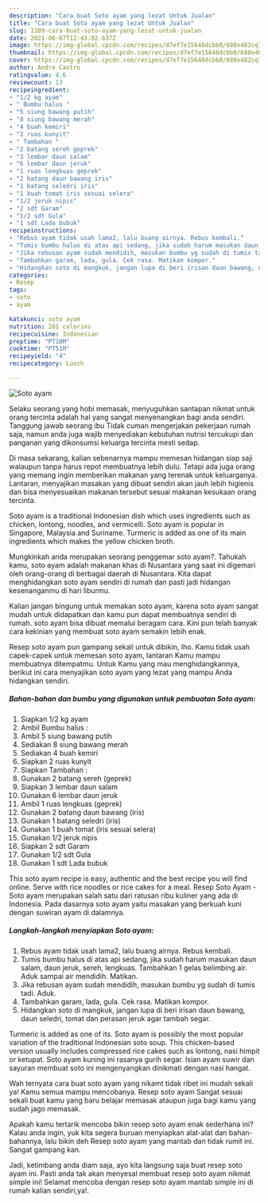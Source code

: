 ```yaml
---
description: "Cara buat Soto ayam yang lezat Untuk Jualan"
title: "Cara buat Soto ayam yang lezat Untuk Jualan"
slug: 1109-cara-buat-soto-ayam-yang-lezat-untuk-jualan
date: 2021-06-07T12:43:02.637Z
image: https://img-global.cpcdn.com/recipes/d7ef7e15648dcbb0/680x482cq70/soto-ayam-foto-resep-utama.jpg
thumbnail: https://img-global.cpcdn.com/recipes/d7ef7e15648dcbb0/680x482cq70/soto-ayam-foto-resep-utama.jpg
cover: https://img-global.cpcdn.com/recipes/d7ef7e15648dcbb0/680x482cq70/soto-ayam-foto-resep-utama.jpg
author: Andre Castro
ratingvalue: 4.6
reviewcount: 13
recipeingredient:
- "1/2 kg ayam"
- " Bumbu halus "
- "5 siung bawang putih"
- "8 siung bawang merah"
- "4 buah kemiri"
- "2 ruas kunyit"
- " Tambahan "
- "2 batang sereh geprek"
- "3 lembar daun salam"
- "6 lembar daun jeruk"
- "1 ruas lengkuas geprek"
- "2 batang daun bawang iris"
- "1 batang seledri iris"
- "1 buah tomat iris sesuai selera"
- "1/2 jeruk nipis"
- "2 sdt Garam"
- "1/2 sdt Gula"
- "1 sdt Lada bubuk"
recipeinstructions:
- "Rebus ayam tidak usah lama2, lalu buang airnya. Rebus kembali."
- "Tumis bumbu halus di atas api sedang, jika sudah harum masukan daun salam, daun jeruk, sereh, lengkuas. Tambahkan 1 gelas belimbing air. Aduk sampai air mendidih. Matikan."
- "Jika rebusan ayam sudah mendidih, masukan bumbu yg sudah di tumis tadi. Aduk."
- "Tambahkan garam, lada, gula. Cek rasa. Matikan kompor."
- "Hidangkan soto di mangkuk, jangan lupa di beri irisan daun bawang, daun seledri, tomat dan perasan jeruk agar tambah segar."
categories:
- Resep
tags:
- soto
- ayam

katakunci: soto ayam 
nutrition: 281 calories
recipecuisine: Indonesian
preptime: "PT10M"
cooktime: "PT51M"
recipeyield: "4"
recipecategory: Lunch

---
```



![Soto ayam](https://img-global.cpcdn.com/recipes/d7ef7e15648dcbb0/680x482cq70/soto-ayam-foto-resep-utama.jpg)

Selaku seorang yang hobi memasak, menyuguhkan santapan nikmat untuk orang tercinta adalah hal yang sangat menyenangkan bagi anda sendiri. Tanggung jawab seorang ibu Tidak cuman mengerjakan pekerjaan rumah saja, namun anda juga wajib menyediakan kebutuhan nutrisi tercukupi dan panganan yang dikonsumsi keluarga tercinta mesti sedap.

Di masa  sekarang, kalian sebenarnya mampu memesan hidangan siap saji walaupun tanpa harus repot membuatnya lebih dulu. Tetapi ada juga orang yang memang ingin memberikan makanan yang terenak untuk keluarganya. Lantaran, menyajikan masakan yang dibuat sendiri akan jauh lebih higienis dan bisa menyesuaikan makanan tersebut sesuai makanan kesukaan orang tercinta. 

Soto ayam is a traditional Indonesian dish which uses ingredients such as chicken, lontong, noodles, and vermicelli. Soto ayam is popular in Singapore, Malaysia and Suriname. Turmeric is added as one of its main ingredients which makes the yellow chicken broth.

Mungkinkah anda merupakan seorang penggemar soto ayam?. Tahukah kamu, soto ayam adalah makanan khas di Nusantara yang saat ini digemari oleh orang-orang di berbagai daerah di Nusantara. Kita dapat menghidangkan soto ayam sendiri di rumah dan pasti jadi hidangan kesenanganmu di hari liburmu.

Kalian jangan bingung untuk memakan soto ayam, karena soto ayam sangat mudah untuk didapatkan dan kamu pun dapat membuatnya sendiri di rumah. soto ayam bisa dibuat memalui beragam cara. Kini pun telah banyak cara kekinian yang membuat soto ayam semakin lebih enak.

Resep soto ayam pun gampang sekali untuk dibikin, lho. Kamu tidak usah capek-capek untuk memesan soto ayam, lantaran Kamu mampu membuatnya ditempatmu. Untuk Kamu yang mau menghidangkannya, berikut ini cara menyajikan soto ayam yang lezat yang mampu Anda hidangkan sendiri.

<!--inarticleads1-->

##### Bahan-bahan dan bumbu yang digunakan untuk pembuatan Soto ayam:

1. Siapkan 1/2 kg ayam
1. Ambil  Bumbu halus :
1. Ambil 5 siung bawang putih
1. Sediakan 8 siung bawang merah
1. Sediakan 4 buah kemiri
1. Siapkan 2 ruas kunyit
1. Siapkan  Tambahan :
1. Gunakan 2 batang sereh (geprek)
1. Siapkan 3 lembar daun salam
1. Gunakan 6 lembar daun jeruk
1. Ambil 1 ruas lengkuas (geprek)
1. Gunakan 2 batang daun bawang (iris)
1. Gunakan 1 batang seledri (iris)
1. Gunakan 1 buah tomat (iris sesuai selera)
1. Gunakan 1/2 jeruk nipis
1. Siapkan 2 sdt Garam
1. Gunakan 1/2 sdt Gula
1. Gunakan 1 sdt Lada bubuk


This soto ayam recipe is easy, authentic and the best recipe you will find online. Serve with rice noodles or rice cakes for a meal. Resep Soto Ayam - Soto ayam merupakan salah satu dari ratusan ribu kuliner yang ada di Indonesia. Pada dasarnya soto ayam yaitu masakan yang berkuah kuni dengan suwiran ayam di dalamnya. 

<!--inarticleads2-->

##### Langkah-langkah menyiapkan Soto ayam:

1. Rebus ayam tidak usah lama2, lalu buang airnya. Rebus kembali.
1. Tumis bumbu halus di atas api sedang, jika sudah harum masukan daun salam, daun jeruk, sereh, lengkuas. Tambahkan 1 gelas belimbing air. Aduk sampai air mendidih. Matikan.
1. Jika rebusan ayam sudah mendidih, masukan bumbu yg sudah di tumis tadi. Aduk.
1. Tambahkan garam, lada, gula. Cek rasa. Matikan kompor.
1. Hidangkan soto di mangkuk, jangan lupa di beri irisan daun bawang, daun seledri, tomat dan perasan jeruk agar tambah segar.


Turmeric is added as one of its. Soto ayam is possibly the most popular variation of the traditional Indonesian soto soup. This chicken-based version usually includes compressed rice cakes such as lontong, nasi himpit or ketupat. Soto ayam kuning ini rasanya gurih segar. Isian ayam suwir dan sayuran membuat soto ini mengenyangkan dinikmati dengan nasi hangat. 

Wah ternyata cara buat soto ayam yang nikamt tidak ribet ini mudah sekali ya! Kamu semua mampu mencobanya. Resep soto ayam Sangat sesuai sekali buat kamu yang baru belajar memasak ataupun juga bagi kamu yang sudah jago memasak.

Apakah kamu tertarik mencoba bikin resep soto ayam enak sederhana ini? Kalau anda ingin, yuk kita segera buruan menyiapkan alat-alat dan bahan-bahannya, lalu bikin deh Resep soto ayam yang mantab dan tidak rumit ini. Sangat gampang kan. 

Jadi, ketimbang anda diam saja, ayo kita langsung saja buat resep soto ayam ini. Pasti anda tak akan menyesal membuat resep soto ayam nikmat simple ini! Selamat mencoba dengan resep soto ayam mantab simple ini di rumah kalian sendiri,ya!.

